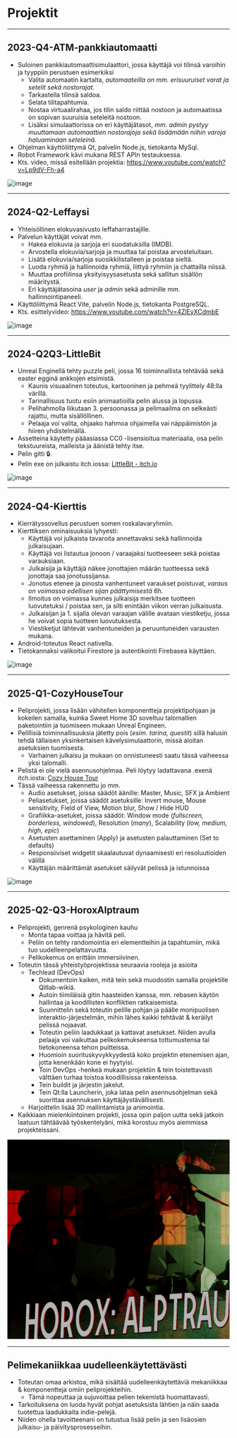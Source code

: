 # Projektit

----------------------------------------------------------

## 2023-Q4-ATM-pankkiautomaatti

- Suloinen pankkiautomaattisimulaattori, jossa käyttäjä voi tilinsä varoihin ja tyyppiin perustuen esimerkiksi
  - Valita automaatin kartalta, _automaateilla on mm. erisuuruiset varat ja setelit sekä nostorajat._
  - Tarkastella tilinsä saldoa.
  - Selata tilitapahtumia.
  - Nostaa virtuaalirahaa, jos tilin saldo riittää nostoon ja automaatissa on sopivan suuruisia seteleitä nostoon.
  - Lisäksi simulaattorissa on eri käyttäjätasot, _mm. admin pystyy muuttamaan automaattien nostorajoja sekä lisäämään niihin varoja haluaminaan seteleinä._
- Ohjelman käyttöliittymä Qt, palvelin Node.js, tietokanta MySql. 
- Robot Framework kävi mukana REST APIn testauksessa.
- Kts. video, missä esitellään projektia: https://www.youtube.com/watch?v=Lp9dV-Fh-a4

![image](https://github.com/user-attachments/assets/da5c2eaa-752d-4dc4-aa3b-17fec4c88d0a)

----------------------------------------------------------

## 2024-Q2-Leffaysi

- Yhteisöllinen elokuvasivusto leffaharrastajille.
- Palvelun käyttäjät voivat mm.
  - Hakea elokuvia ja sarjoja eri suodatuksilla (IMDB).
  - Arvostella elokuvia/sarjoja ja muuttaa tai poistaa arvosteluitaan.
  - Lisätä elokuvia/sarjoja suosikkilistalleen ja poistaa sieltä.
  - Luoda ryhmiä ja hallinnoida ryhmiä, liittyä ryhmiin ja chattailla niissä.
  - Muuttaa profiilinsa yksityisyysasetusta sekä sallitun sisällön määritystä.
  - Eri käyttäjätasoina _user_ ja _admin_ sekä adminille mm. hallinnointipaneeli. 
- Käyttöliittymä React Vite, palvelin Node.js, tietokanta PostgreSQL.
- Kts. esittelyvideo: https://www.youtube.com/watch?v=4ZlEyXCdmbE

![image](https://github.com/user-attachments/assets/d01533ca-132c-442d-9994-53e61c24b298)

----------------------------------------------------------

## 2024-Q2Q3-LittleBit

- Unreal Enginellä tehty puzzle peli, jossa 16 toiminnallista tehtävää sekä easter egginä ankkojen etsimistä.
  - Kaunis visuaalinen toteutus, kartooninen ja pehmeä tyylittely 48:lla värillä.
  - Tarinallisuus tuotu esiin animaatioilla pelin alussa ja lopussa.
  - Pelihahmolla liikutaan 3. persoonassa ja pelimaailma on selkeästi rajattu, mutta sisällöllinen.
  - Pelaaja voi valita, ohjaako hahmoa ohjaimella vai näppäimistön ja hiiren yhdistelmällä.
- Assetteina käytetty pääasiassa CC0 -lisensioitua materiaalia, osa pelin tekstuureista, malleista ja äänistä tehty itse.
- Pelin gitti &#x1F512;.
- Pelin exe on julkaistu itch.iossa: [LittleBit - itch.io](https://lejdi.itch.io/littlebit)

![image](https://github.com/user-attachments/assets/3d5d6de8-a6d5-4771-a928-95876df9430e)

----------------------------------------------------------

## 2024-Q4-Kierttis

- Kierrätyssovellus perustuen somen roskalavaryhmiin. 
- Kierttiksen ominaisuuksia lyhyesti:
  - Käyttäjä voi julkaista tavaroita annettavaksi sekä hallinnoida julkaisujaan.
  - Käyttäjä voi listautua jonoon / varaajaksi tuotteeseen sekä poistaa varauksiaan.
  - Julkaisija ja käyttäjä näkee jonottajien määrän tuotteessa sekä jonottaja saa jonotussijansa.
  - Jonotus etenee ja pinosta vanhentuneet varaukset poistuvat, _varaus on voimassa edellisen sijan päättymisestä 6h._
  - Ilmoitus on voimassa kunnes julkaisija merkitsee tuotteen luovutetuksi / poistaa sen, ja silti enintään viikon verran julkaisusta.
  - Julkaisijan ja 1. sijalla olevan varaajan välille avataan viestiketju, jossa he voivat sopia tuotteen luovutuksesta.
  - Viestiketjut lähtevät vanhentuneiden ja peruuntuneiden varausten mukana.
- Android-toteutus React nativella.
- Tietokannaksi valikoitui Firestore ja autentikointi Firebasea käyttäen.

![image](https://github.com/user-attachments/assets/b946a7b9-d583-492f-bef7-a0a57bccacd0)

----------------------------------------------------------

## 2025-Q1-CozyHouseTour

- Peliprojekti, jossa lisään vähitellen komponentteja projektipohjaan ja kokeilen samalla, kuinka Sweet Home 3D soveltuu talomallien paketointiin ja tuomiseen mukaan Unreal Engineen. 
- Pelillisiä toiminnallisuuksia jätetty pois (_esim. tarina, questit_) sillä halusin tehdä tällaisen yksinkertaisen kävelysimulaattorin, missä aloitan asetuksien tuomisesta.
  - Varhainen julkaisu ja mukaan on onnistuneesti saatu tässä vaiheessa yksi talomalli.
- Pelistä ei ole vielä asennusohjelmaa. Peli löytyy ladattavana .exenä itch.iosta: [Cozy House Tour](https://lejdi.itch.io/cozy-house-tour)
- Tässä vaiheessa rakennettu jo mm.
  - Audio asetukset, joissa säädöt äänille: Master, Music, SFX ja Ambient
  - Peliasetukset, joissa säädöt asetuksille: Invert mouse, Mouse sensitivity, Field of View, Motion blur, Show / Hide HUD
  - Grafiikka-asetuket, joissa säädöt: Window mode (_fullscreen, borderless, windowed_), Resolution (_many_), Scalability (_low, medium, high, epic_)
  - Asetusten asettaminen (Apply) ja asetusten palauttaminen (Set to defaults)
  - Responsiiviset widgetit skaalautuvat dynaamisesti eri resoluutioiden välillä
  - Käyttäjän määrittämät asetukset säilyvät pelissä ja istunnoissa

![image](https://github.com/user-attachments/assets/5e5e6a1f-6e5c-4b5b-a5ee-315c1ec2a7b6)

----------------------------------------------------------

## 2025-Q2-Q3-HoroxAlptraum

- Peliprojekti, genrenä psykologinen kauhu
  - Monta tapaa voittaa ja hävitä peli.
  - Peliin on tehty randomointia eri elementteihin ja tapahtumiin, mikä tuo uudelleenpelattavuutta.
  - Pelikokemus on erittäin immersiivinen.
- Toteutin tässä yhteistyöprojektissa seuraavia rooleja ja asioita
  - Techlead (DevOps) 
    - Dokumentoin kaiken, mitä tein sekä muodostin samalla projektille Qitlab-wikiä.
    - Autoin tiimiläisiä gitin haasteiden kanssa, mm. rebasen käytön hallintaa ja koodillisten konfliktien ratkaisemista.
    - Suunnittelin sekä toteutin pelille pohjan ja päälle monipuolisen interaktio-järjestelmän, mihin lähes kaikki tehtävät & keräilyt pelissä nojaavat.
    - Toteutin peliin laadukkaat ja kattavat asetukset. Niiden avulla pelaaja voi vaikuttaa pelikokemukseensa tottumustensa tai tietokoneensa tehon puitteissa.
    - Huomioin suorituskyvykkyydestä koko projektin etenemisen ajan, jotta kenenkään kone ei hyytyisi.
    - Toin DevOps -henkeä mukaan projektiin & tein toistettavasti välttäen turhaa toistoa koodillisissa rakenteissa.
    - Tein buildit ja järjestin jakelut.
    - Tein Qt:lla Launcherin, joka lataa pelin asennusohjelman sekä suorittaa asennuksen käyttäjäystävällisesti.
  - Harjoittelin lisää 3D mallintamista ja animointia.
- Kaikkiaan mielenkiintoinen projekti, jossa opin paljon uutta sekä jatkoin laatuun tähtäävää työskentelyäni, mikä korostuu myös aiemmissa projekteissani.

![alt text](image.png)

----------------------------------------------------------

## Pelimekaniikkaa uudelleenkäytettävästi

- Toteutan omaa arkistoa, mikä sisältää uudelleenkäytettäviä mekaniikkaa & komponentteja omiin peliprojekteihin.
  - Tämä nopeuttaa ja sujuvoittaa pelien tekemistä huomattavasti. 
- Tarkoituksena on luoda hyvät pohjat asetuksista lähtien ja näin saada tuotettua laadukkaita indie-pelejä.
- Niiden ohella tavoitteenani on tutustua lisää pelin ja sen lisäosien julkaisu- ja päivitysprosesseihin.
